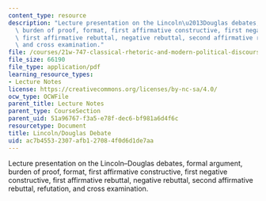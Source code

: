 ```yaml
---
content_type: resource
description: "Lecture presentation on the Lincoln\u2013Douglas debates, formal argument,\
  \ burden of proof, format, first affirmative constructive, first negative constructive,\
  \ first affirmative rebuttal, negative rebuttal, second affirmative rebuttal, refutation,\
  \ and cross examination."
file: /courses/21w-747-classical-rhetoric-and-modern-political-discourse-fall-2009/ac7b45532307afb127084f0d6d1de7aa_MIT21W_747_01F09_lec10.pdf
file_size: 66190
file_type: application/pdf
learning_resource_types:
- Lecture Notes
license: https://creativecommons.org/licenses/by-nc-sa/4.0/
ocw_type: OCWFile
parent_title: Lecture Notes
parent_type: CourseSection
parent_uid: 51a96767-f3a5-e78f-dec6-bf981a6d4f6c
resourcetype: Document
title: Lincoln/Douglas Debate
uid: ac7b4553-2307-afb1-2708-4f0d6d1de7aa
---
```

Lecture presentation on the Lincoln–Douglas debates, formal argument, burden of proof, format, first affirmative constructive, first negative constructive, first affirmative rebuttal, negative rebuttal, second affirmative rebuttal, refutation, and cross examination.